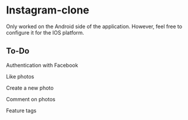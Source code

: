 # Instagram-clone
Only worked on the Android side of the application. However, feel free to configure it for the IOS platform.
## To-Do
Authentication with Facebook

Like photos

Create a new photo

Comment on photos

Feature tags

